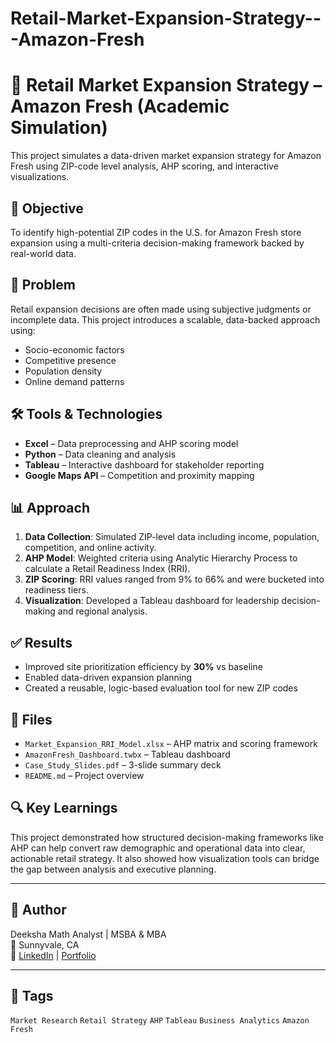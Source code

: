 # Retail-Market-Expansion-Strategy---Amazon-Fresh
# 📍 Retail Market Expansion Strategy – Amazon Fresh (Academic Simulation)

This project simulates a data-driven market expansion strategy for Amazon Fresh using ZIP-code level analysis, AHP scoring, and interactive visualizations.

## 🧠 Objective
To identify high-potential ZIP codes in the U.S. for Amazon Fresh store expansion using a multi-criteria decision-making framework backed by real-world data.

## 💼 Problem
Retail expansion decisions are often made using subjective judgments or incomplete data. This project introduces a scalable, data-backed approach using:
- Socio-economic factors
- Competitive presence
- Population density
- Online demand patterns

## 🛠️ Tools & Technologies
- **Excel** – Data preprocessing and AHP scoring model
- **Python** – Data cleaning and analysis
- **Tableau** – Interactive dashboard for stakeholder reporting
- **Google Maps API** – Competition and proximity mapping

## 📊 Approach
1. **Data Collection**: Simulated ZIP-level data including income, population, competition, and online activity.
2. **AHP Model**: Weighted criteria using Analytic Hierarchy Process to calculate a Retail Readiness Index (RRI).
3. **ZIP Scoring**: RRI values ranged from 9% to 66% and were bucketed into readiness tiers.
4. **Visualization**: Developed a Tableau dashboard for leadership decision-making and regional analysis.

## ✅ Results
- Improved site prioritization efficiency by **30%** vs baseline
- Enabled data-driven expansion planning
- Created a reusable, logic-based evaluation tool for new ZIP codes

## 📂 Files
- `Market_Expansion_RRI_Model.xlsx` – AHP matrix and scoring framework  
- `AmazonFresh_Dashboard.twbx` – Tableau dashboard  
- `Case_Study_Slides.pdf` – 3-slide summary deck  
- `README.md` – Project overview

## 🔍 Key Learnings
This project demonstrated how structured decision-making frameworks like AHP can help convert raw demographic and operational data into clear, actionable retail strategy. It also showed how visualization tools can bridge the gap between analysis and executive planning.

---

## 👤 Author
Deeksha Math
Analyst | MSBA & MBA  
📍 Sunnyvale, CA  
🔗 [LinkedIn](https://www.linkedin.com/in/your-link) | [Portfolio](#)

---

## 📌 Tags
`Market Research` `Retail Strategy` `AHP` `Tableau` `Business Analytics` `Amazon Fresh`
